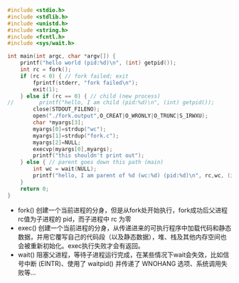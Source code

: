 ```c
#include <stdio.h>
#include <stdlib.h>
#include <unistd.h>
#include <string.h>
#include <fcntl.h>
#include <sys/wait.h>

int main(int argc, char *argv[]) {
    printf("hello world (pid:%d)\n", (int) getpid());
    int rc = fork();
    if (rc < 0) { // fork failed; exit
        fprintf(stderr, "fork failed\n");
        exit(1);
    } else if (rc == 0) { // child (new process)
//        printf("hello, I am child (pid:%d)\n", (int) getpid());
        close(STDOUT_FILENO);
        open("./fork.output",O_CREAT|O_WRONLY|O_TRUNC|S_IRWXU);
        char *myargs[3];
        myargs[0]=strdup("wc");
        myargs[1]=strdup("fork.c");
        myargs[2]=NULL;
        execvp(myargs[0],myargs);
        printf("this shouldn't print out");
    } else { // parent goes down this path (main)
        int wc = wait(NULL);
        printf("hello, I am parent of %d (wc:%d) (pid:%d)\n", rc,wc, (int) getpid());
    }
    return 0;
}
```

- fork() 创建一个当前进程的分身，但是从fork处开始执行，fork成功后父进程rc值为子进程的 pid，而子进程中 rc 为零
- exec() 创建一个当前进程的分身，从传递进来的可执行程序中加载代码和静态数据，并用它覆写自己的代码段（以及静态数据），堆、栈及其他内存空间也会被重新初始化。exec执行失败才会有返回。
- wait() 阻塞父进程，等待子进程运行完成，在某些情况下wait会失效，比如信号中断 (EINTR)、使用了 waitpid() 并传递了 WNOHANG 选项、系统调用失败等...